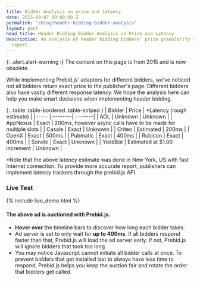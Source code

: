 ```yaml
---
title: Bidder Analysis on price and latency
date: 2015-08-07 00:00:00 Z
permalink: "/blog/header-bidding-bidder-analysis"
layout: post
head_title: Header Bidding Bidder Analysis on Price and Latency
description: An analysis of header bidding bidders' price granularity and latency
  report.
---
```


{: .alert.alert-warning :}
The content on this page is from 2015 and is now obsolete.

While implementing Prebid.js' adaptors for different bidders, we've noticed not all bidders return exact price to the publisher's page. Different bidders also have vastly different response latency. We hope the analysis here can help you make smart decisions when implementing header bidding. 

{: .table .table-bordered .table-striped }
|	Bidder |	Price 	|	*Latency (rough estimate)   |
| :----  |:--------| :-------|
| AOL | Unknown | Unknown |
| AppNexus | Exact | 200ms, however async calls have to be made for multiple slots |
| Casale | Exact | Unknown | 
| Criteo | Estimated | 200ms |
| OpenX | Exact | 500ms |
| Pubmatic | Exact | 400ms |
| Rubicon | Exact | 400ms |
| Sonobi | Exact | Unknown |
| YieldBot | Estimated at $1.00 increment | Unknown |

*Note that the above latency estimate was done in New York, US with fast Internet connection. To provide more accurate report, publishers can implement latency trackers through the prebid.js API.

### Live Test

{% include live_demo.html %}

#### The above ad is auctioned with Prebid.js.

* **Hover over** the timeline bars to discover how long each bidder takes.
* Ad server is set to only wait for **up to 400ms**. If all bidders respond faster than that, Prebid.js will load the ad server early. If not, Prebid.js will ignore bidders that took too long. 
* You may notice Javascript cannot initiate all bidder calls at once. To prevent bidders that get installed last to always have less time to respond, Prebid.js helps you keep the auction fair and rotate the order that bidders get called.
